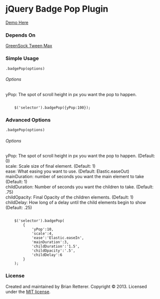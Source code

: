 jQuery Badge Pop Plugin
========

[Demo Here](http://bretterer.github.io/jquery-badgepop/demo/)

### Depends On ###
[GreenSock Tween Max](https://github.com/greensock/GreenSock-JS/)

### Simple Usage ###
`.badgePop(options)`

###### Options
yPop: The spot of scroll height in px you want the pop to happen.

<code>
    $('selector').badgePop({yPop:100});
</code>

### Advanced Options ###
`.badgePop(options)`

###### Options
yPop: The spot of scroll height in px you want the pop to happen. (Default: 0)    
scale: Scale size of final element. (Default: 1)    
ease: What easing you want to use. (Default: Elastic.easeOut)    
mainDuration: number of seconds you want the main element to take (Default: 1)    
childDuration: Number of seconds you want the children to take. (Default: .75)    
childOpacity: Final Opacity of the children elements. (Default: 1)    
childDelay: How long of a delay until the child elements begin to show (Default: .25)    


<code>
    $('selector').badgePop(
        {
            'yPop':10,    
            'scale':4,
            'ease':'Elastic.easeIn',    
            'mainDuration':3,    
            'childDuration':'1.5',    
            'childOpacity':'.5',    
            'childDelay':6    
        }
    );
</code>


### License ###
Created and maintained by Brian Retterer. Copyright © 2013. Licensed under the [MIT license](LICENSE.md).

